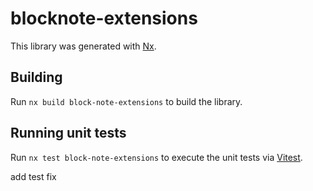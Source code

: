 # blocknote-extensions

This library was generated with [Nx](https://nx.dev).

## Building

Run `nx build block-note-extensions` to build the library.

## Running unit tests

Run `nx test block-note-extensions` to execute the unit tests via [Vitest](https://vitest.dev/).


add test fix
